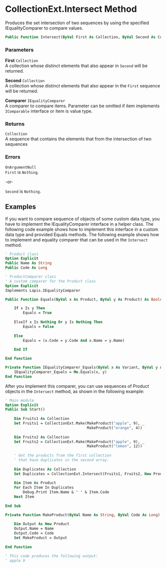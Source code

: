 # CollectionExt.Intersect Method

Produces the set intersection of two sequences by using the specified IEqualityComparer to compare values.

```vb
Public Function Intersect(ByVal First As Collection, ByVal Second As Collection, Optional ByVal Comparer As IEqualityComparer) As Collection
```

### Parameters

**First** `Collection` <br>
A collection whose distinct elements that also appear in `Second` will be returned.

**Second** `Collection` <br>
A collection whose distinct elements that also appear in the `First` sequence will be returned.

**Comparer** `IEqualityComparer` <br>
A comparer to compare items. Parameter can be omitted if item implements `IComparable` interface or item is value type.

### Returns

`Collection` <br>
A sequence that contains the elements that from the intersection of two sequences

### Errors

`OnArgumentNull` <br>
`First` is `Nothing`.

-or-

`Second` is `Nothing`.

## Examples

If you want to compare sequence of objects of some custom data type, you have to implement the IEqualityComparer interface in a helper class. The following code example shows how to implement this interface in a custom data type and provided Equals methods. The following example shows how to implement and equality comparer that can be used in the `Intersect` method.

```vb
' Product class
Option Explicit
Public Name As String
Public Code As Long
```

```vb
' ProductComparer class
' A custom comparer for the Product class
Option Explicit
Implements Lapis.IEqualityComparer

Public Function Equals(ByVal x As Product, ByVal y As Product) As Boolean

    If x Is y Then
        Equals = True
    
    ElseIf x Is Nothing Or y Is Nothing Then
        Equals = False
    
    Else
        Equals = (x.Code = y.Code And x.Name = y.Name)
    
    End If

End Function

Private Function IEqualityComparer_Equals(ByVal x As Variant, ByVal y As Variant) As Boolean
    IEqualityComparer_Equals = Me.Equals(x, y)
End Function
```

After you implement this comparer, you can use sequences of Product objects in the `Intersect` method, as shown in the following example:

```vb
' Main module
Option Explicit
Public Sub Start()
    
    Dim Fruits1 As Collection
    Set Fruits1 = CollectionExt.Make(MakeProduct("apple", 9), _
                                     MakeProduct("orange", 4))
    
    Dim Fruits2 As Collection
    Set Fruits2 = CollectionExt.Make(MakeProduct("apple", 9), _
                                     MakeProduct("lemon", 12))
    
    ' Get the products from the first collection
    ' that have duplicates in the second array.
    
    Dim Duplicates As Collection
    Set Duplicates = CollectionExt.Intersect(Fruits1, Fruits2, New ProductComparer)
    
    Dim Item As Product
    For Each Item In Duplicates
        Debug.Print Item.Name & " " & Item.Code
    Next Item
    
End Sub

Private Function MakeProduct(ByVal Name As String, ByVal Code As Long) As Product
    
    Dim Output As New Product
    Output.Name = Name
    Output.Code = Code
    Set MakeProduct = Output
    
End Function

' This code produces the following output:
' apple 9
```

